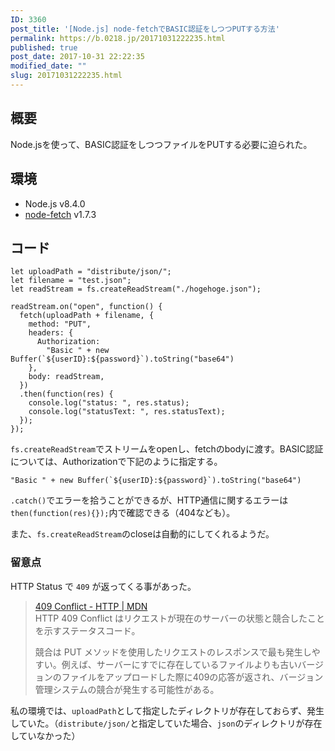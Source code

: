 ```yaml
---
ID: 3360
post_title: '[Node.js] node-fetchでBASIC認証をしつつPUTする方法'
permalink: https://b.0218.jp/20171031222235.html
published: true
post_date: 2017-10-31 22:22:35
modified_date: ""
slug: 20171031222235.html
---
```

## 概要
Node.jsを使って、BASIC認証をしつつファイルをPUTする必要に迫られた。

## 環境
- Node.js v8.4.0
- [node-fetch](https://www.npmjs.com/package/node-fetch) v1.7.3

## コード
```language-js
let uploadPath = "distribute/json/";
let filename = "test.json";
let readStream = fs.createReadStream("./hogehoge.json");

readStream.on("open", function() {
  fetch(uploadPath + filename, {
    method: "PUT",
    headers: {
      Authorization:
        "Basic " + new Buffer(`${userID}:${password}`).toString("base64")
    },
    body: readStream,
  })
  .then(function(res) {
    console.log("status: ", res.status);
    console.log("statusText: ", res.statusText);
  });
});
```

`fs.createReadStream`でストリームをopenし、fetchのbodyに渡す。BASIC認証については、Authorizationで下記のように指定する。

```language-js
"Basic " + new Buffer(`${userID}:${password}`).toString("base64")
```

`.catch()`でエラーを拾うことができるが、HTTP通信に関するエラーは`then(function(res){});`内で確認できる（404なども）。

また、`fs.createReadStream`のcloseは自動的にしてくれるようだ。

### 留意点
HTTP Status で `409` が返ってくる事があった。

> [409 Conflict - HTTP | MDN](https://developer.mozilla.org/ja/docs/Web/HTTP/Status/409)  
> HTTP 409 Conflict はリクエストが現在のサーバーの状態と競合したことを示すステータスコード。  
>    
> 競合は PUT メソッドを使用したリクエストのレスポンスで最も発生しやすい。例えば、サーバーにすでに存在しているファイルよりも古いバージョンのファイルをアップロードした際に409の応答が返され、バージョン管理システムの競合が発生する可能性がある。  

私の環境では、`uploadPath`として指定したディレクトリが存在しておらず、発生していた。（`distribute/json/`と指定していた場合、`json`のディレクトリが存在していなかった）